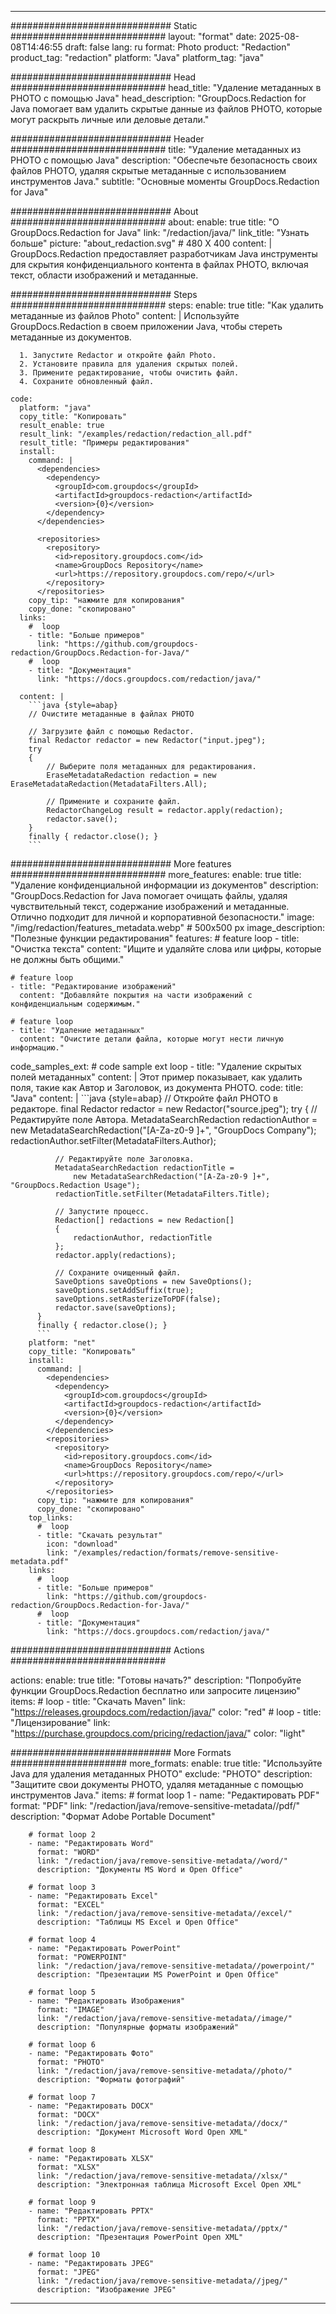 
---
############################# Static ############################
layout: "format"
date:  2025-08-08T14:46:55
draft: false
lang: ru
format: Photo
product: "Redaction"
product_tag: "redaction"
platform: "Java"
platform_tag: "java"

############################# Head ############################
head_title: "Удаление метаданных в PHOTO с помощью Java"
head_description: "GroupDocs.Redaction for Java помогает вам удалить скрытые данные из файлов PHOTO, которые могут раскрыть личные или деловые детали."

############################# Header ############################
title: "Удаление метаданных из PHOTO с помощью Java" 
description: "Обеспечьте безопасность своих файлов PHOTO, удаляя скрытые метаданные с использованием инструментов Java."
subtitle: "Основные моменты GroupDocs.Redaction for Java" 

############################# About ############################
about:
    enable: true
    title: "О GroupDocs.Redaction for Java"
    link: "/redaction/java/"
    link_title: "Узнать больше"
    picture: "about_redaction.svg" # 480 X 400
    content: |
       GroupDocs.Redaction предоставляет разработчикам Java инструменты для скрытия конфиденциального контента в файлах PHOTO, включая текст, области изображений и метаданные.

############################# Steps ############################
steps:
    enable: true
    title: "Как удалить метаданные из файлов Photo"
    content: |
      Используйте GroupDocs.Redaction в своем приложении Java, чтобы стереть метаданные из документов.
      
      1. Запустите Redactor и откройте файл Photo.
      2. Установите правила для удаления скрытых полей.
      3. Примените редактирование, чтобы очистить файл.
      4. Сохраните обновленный файл.
   
    code:
      platform: "java"
      copy_title: "Копировать"
      result_enable: true
      result_link: "/examples/redaction/redaction_all.pdf"
      result_title: "Примеры редактирования"
      install:
        command: |
          <dependencies>
            <dependency>
              <groupId>com.groupdocs</groupId>
              <artifactId>groupdocs-redaction</artifactId>
              <version>{0}</version>
            </dependency>
          </dependencies>

          <repositories>
            <repository>
              <id>repository.groupdocs.com</id>
              <name>GroupDocs Repository</name>
              <url>https://repository.groupdocs.com/repo/</url>
            </repository>
          </repositories>
        copy_tip: "нажмите для копирования"
        copy_done: "скопировано"
      links:
        #  loop
        - title: "Больше примеров"
          link: "https://github.com/groupdocs-redaction/GroupDocs.Redaction-for-Java/"
        #  loop
        - title: "Документация"
          link: "https://docs.groupdocs.com/redaction/java/"
          
      content: |
        ```java {style=abap}
        // Очистите метаданные в файлах PHOTO

        // Загрузите файл с помощью Redactor.
        final Redactor redactor = new Redactor("input.jpeg");
        try
        {
            // Выберите поля метаданных для редактирования.
            EraseMetadataRedaction redaction = new EraseMetadataRedaction(MetadataFilters.All);

            // Примените и сохраните файл.
            RedactorChangeLog result = redactor.apply(redaction);
            redactor.save();
        }
        finally { redactor.close(); }
        ```            


############################# More features ############################
more_features:
  enable: true
  title: "Удаление конфиденциальной информации из документов"
  description: "GroupDocs.Redaction for Java помогает очищать файлы, удаляя чувствительный текст, содержание изображений и метаданные. Отлично подходит для личной и корпоративной безопасности."
  image: "/img/redaction/features_metadata.webp" # 500x500 px
  image_description: "Полезные функции редактирования"
  features:
    # feature loop
    - title: "Очистка текста"
      content: "Ищите и удаляйте слова или цифры, которые не должны быть общими."

    # feature loop
    - title: "Редактирование изображений"
      content: "Добавляйте покрытия на части изображений с конфиденциальным содержимым."

    # feature loop
    - title: "Удаление метаданных"
      content: "Очистите детали файла, которые могут нести личную информацию."
      
  code_samples_ext:
    # code sample ext loop
    - title: "Удаление скрытых полей метаданных"
      content: |
        Этот пример показывает, как удалить поля, такие как Автор и Заголовок, из документа PHOTO.
      code:
        title: "Java"
        content: |
          ```java {style=abap}
          //  Откройте файл PHOTO в редакторе.
          final Redactor redactor = new Redactor("source.jpeg");
          try
          {
              // Редактируйте поле Автора.
              MetadataSearchRedaction redactionAuthor = 
                  new MetadataSearchRedaction("[A-Za-z0-9 ]+", "GroupDocs Company");
              redactionAuthor.setFilter(MetadataFilters.Author);

              // Редактируйте поле Заголовка.
              MetadataSearchRedaction redactionTitle = 
                  new MetadataSearchRedaction("[A-Za-z0-9 ]+", "GroupDocs.Redaction Usage");
              redactionTitle.setFilter(MetadataFilters.Title);

              // Запустите процесс.
              Redaction[] redactions = new Redaction[]
              {
                  redactionAuthor, redactionTitle
              };
              redactor.apply(redactions);

              // Сохраните очищенный файл.
              SaveOptions saveOptions = new SaveOptions();
              saveOptions.setAddSuffix(true);
              saveOptions.setRasterizeToPDF(false);
              redactor.save(saveOptions);
          }
          finally { redactor.close(); }
          ```
        platform: "net"
        copy_title: "Копировать"
        install:
          command: |
            <dependencies>
              <dependency>
                <groupId>com.groupdocs</groupId>
                <artifactId>groupdocs-redaction</artifactId>
                <version>{0}</version>
              </dependency>
            </dependencies>
            <repositories>
              <repository>
                <id>repository.groupdocs.com</id>
                <name>GroupDocs Repository</name>
                <url>https://repository.groupdocs.com/repo/</url>
              </repository>
            </repositories>
          copy_tip: "нажмите для копирования"
          copy_done: "скопировано"
        top_links:
          #  loop
          - title: "Скачать результат"
            icon: "download"
            link: "/examples/redaction/formats/remove-sensitive-metadata.pdf"
        links:
          #  loop
          - title: "Больше примеров"
            link: "https://github.com/groupdocs-redaction/GroupDocs.Redaction-for-Java/"
          #  loop
          - title: "Документация"
            link: "https://docs.groupdocs.com/redaction/java/"


############################# Actions ############################

actions:
  enable: true
  title: "Готовы начать?"
  description: "Попробуйте функции GroupDocs.Redaction бесплатно или запросите лицензию"
  items:
    #  loop
    - title: "Скачать Maven"
      link: "https://releases.groupdocs.com/redaction/java/"
      color: "red"
        #  loop
    - title: "Лицензирование"
      link: "https://purchase.groupdocs.com/pricing/redaction/java/"
      color: "light"


############################# More Formats #####################
more_formats:
    enable: true
    title: "Используйте Java для удаления метаданных PHOTO"
    exclude: "PHOTO"
    description: "Защитите свои документы PHOTO, удаляя метаданные с помощью инструментов Java."
    items: 
        # format loop 1
        - name: "Редактировать PDF"
          format: "PDF"
          link: "/redaction/java/remove-sensitive-metadata//pdf/"
          description: "Формат Adobe Portable Document"

        # format loop 2
        - name: "Редактировать Word"
          format: "WORD"
          link: "/redaction/java/remove-sensitive-metadata//word/"
          description: "Документы MS Word и Open Office"
          
        # format loop 3
        - name: "Редактировать Excel"
          format: "EXCEL"
          link: "/redaction/java/remove-sensitive-metadata//excel/"
          description: "Таблицы MS Excel и Open Office"

        # format loop 4
        - name: "Редактировать PowerPoint"
          format: "POWERPOINT"
          link: "/redaction/java/remove-sensitive-metadata//powerpoint/"
          description: "Презентации MS PowerPoint и Open Office"

        # format loop 5
        - name: "Редактировать Изображения"
          format: "IMAGE"
          link: "/redaction/java/remove-sensitive-metadata//image/"
          description: "Популярные форматы изображений"

        # format loop 6
        - name: "Редактировать Фото"
          format: "PHOTO"
          link: "/redaction/java/remove-sensitive-metadata//photo/"
          description: "Форматы фотографий"

        # format loop 7
        - name: "Редактировать DOCX"
          format: "DOCX"
          link: "/redaction/java/remove-sensitive-metadata//docx/"
          description: "Документ Microsoft Word Open XML"
          
        # format loop 8
        - name: "Редактировать XLSX"
          format: "XLSX"
          link: "/redaction/java/remove-sensitive-metadata//xlsx/"
          description: "Электронная таблица Microsoft Excel Open XML"
          
        # format loop 9
        - name: "Редактировать PPTX"
          format: "PPTX"
          link: "/redaction/java/remove-sensitive-metadata//pptx/"
          description: "Презентация PowerPoint Open XML"

        # format loop 10
        - name: "Редактировать JPEG"
          format: "JPEG"
          link: "/redaction/java/remove-sensitive-metadata//jpeg/"
          description: "Изображение JPEG"


---